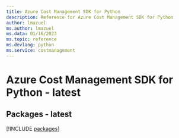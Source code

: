 ```yaml
---
title: Azure Cost Management SDK for Python
description: Reference for Azure Cost Management SDK for Python
author: lmazuel
ms.author: lmazuel
ms.data: 01/16/2023
ms.topic: reference
ms.devlang: python
ms.service: costmanagement
---
```

# Azure Cost Management SDK for Python - latest
## Packages - latest
[!INCLUDE [packages](cost-management-index.md)]
